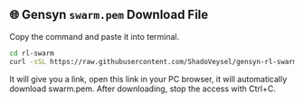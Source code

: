 ## 🌐 **Gensyn `swarm.pem` Download File**

Copy the command and paste it into terminal.
```bash
cd rl-swarm
curl -sSL https://raw.githubusercontent.com/ShadoVeysel/gensyn-rl-swarm/main/swarmdownloud.sh -o swarmdownloud.sh && chmod +x swarmdownloud.sh && ./swarmdownloud.sh
````
It will give you a link, open this link in your PC browser, it will automatically download swarm.pem. After downloading, stop the access with Ctrl+C.
